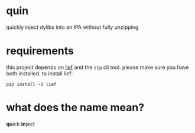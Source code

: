 # quin
quickly inject dylibs into an IPA without fully unzipping

# requirements
this project depends on [lief](https://github.com/lief-project/LIEF) and the `zip` cli tool. please make sure you have both installed. to install lief:

`pip install -U lief`

# what does the name mean?
**qu**ick **in**ject
